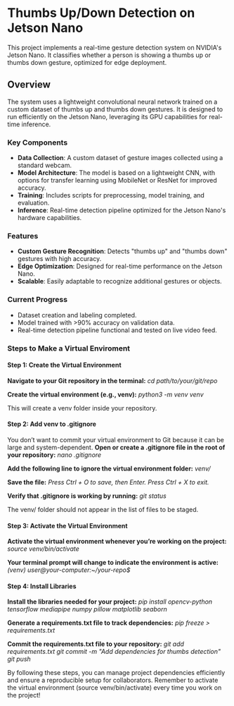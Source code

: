 # Thumbs Up/Down Detection on Jetson Nano  
This project implements a real-time gesture detection system on NVIDIA's Jetson Nano. It classifies whether a person is showing a thumbs up or thumbs down gesture, optimized for edge deployment.  


## Overview  
The system uses a lightweight convolutional neural network trained on a custom dataset of thumbs up and thumbs down gestures. It is designed to run efficiently on the Jetson Nano, leveraging its GPU capabilities for real-time inference.  


### Key Components  
- **Data Collection**: A custom dataset of gesture images collected using a standard webcam.  
- **Model Architecture**: The model is based on a lightweight CNN, with options for transfer learning using MobileNet or ResNet for improved accuracy.  
- **Training**: Includes scripts for preprocessing, model training, and evaluation.  
- **Inference**: Real-time detection pipeline optimized for the Jetson Nano's hardware capabilities.  


### Features  
- **Custom Gesture Recognition**: Detects "thumbs up" and "thumbs down" gestures with high accuracy.  
- **Edge Optimization**: Designed for real-time performance on the Jetson Nano.  
- **Scalable**: Easily adaptable to recognize additional gestures or objects.  


### Current Progress  
- Dataset creation and labeling completed.  
- Model trained with >90% accuracy on validation data.  
- Real-time detection pipeline functional and tested on live video feed.  


### Steps to Make a Virtual Enviroment
#### Step 1: Create the Virtual Environment
**Navigate to your Git repository in the terminal:**
*cd path/to/your/git/repo*

**Create the virtual environment (e.g., venv):**
*python3 -m venv venv*

This will create a venv folder inside your repository.


#### Step 2: Add venv to .gitignore
You don’t want to commit your virtual environment to Git because it can be large and system-dependent.
**Open or create a .gitignore file in the root of your repository:**
*nano .gitignore*

**Add the following line to ignore the virtual environment folder:**
*venv/*

**Save the file:**
*Press Ctrl + O to save, then Enter.*
*Press Ctrl + X to exit.*

**Verify that .gitignore is working by running:**
*git status*

The venv/ folder should not appear in the list of files to be staged.


#### Step 3: Activate the Virtual Environment
**Activate the virtual environment whenever you’re working on the project:**
*source venv/bin/activate*

**Your terminal prompt will change to indicate the environment is active:**
*(venv) user@your-computer:~/your-repo$*


#### Step 4: Install Libraries
**Install the libraries needed for your project:**
*pip install opencv-python tensorflow mediapipe numpy pillow matplotlib seaborn*

**Generate a requirements.txt file to track dependencies:**
*pip freeze > requirements.txt*

**Commit the requirements.txt file to your repository:**
*git add requirements.txt*
*git commit -m "Add dependencies for thumbs detection"*
*git push*

By following these steps, you can manage project dependencies efficiently and ensure a reproducible setup for collaborators. Remember to activate the virtual environment (source venv/bin/activate) every time you work on the project!